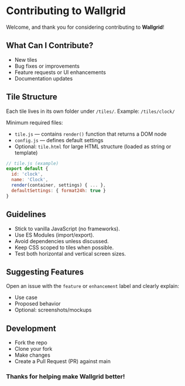 # Contributing to Wallgrid

Welcome, and thank you for considering contributing to **Wallgrid**!

## What Can I Contribute?

- New tiles
- Bug fixes or improvements
- Feature requests or UI enhancements
- Documentation updates

## Tile Structure

Each tile lives in its own folder under `/tiles/`. Example: `/tiles/clock/`

Minimum required files:
- `tile.js` — contains `render()` function that returns a DOM node
- `config.js` — defines default settings
- Optional: `tile.html` for large HTML structure (loaded as string or template)

```js
// tile.js (example)
export default {
  id: 'clock',
  name: 'Clock',
  render(container, settings) { ... },
  defaultSettings: { format24h: true }
}
```

## Guidelines

- Stick to vanilla JavaScript (no frameworks).
- Use ES Modules (import/export).
- Avoid dependencies unless discussed.
- Keep CSS scoped to tiles when possible.
- Test both horizontal and vertical screen sizes.

## Suggesting Features
Open an issue with the `feature` or `enhancement` label and clearly explain:
- Use case
- Proposed behavior
- Optional: screenshots/mockups

## Development
- Fork the repo
- Clone your fork
- Make changes
- Create a Pull Request (PR) against main


### Thanks for helping make Wallgrid better!